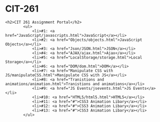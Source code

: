 # CIT-261
<!DOCTYPE html>
<html>
  <head>
    <meta charset="utf-8" />
    <meta http-equiv="X-UA-Compatible" content="IE=edge">
    <title>CIT 261</title>
    <meta name="viewport" content="width=device-width, initial-scale=1">
    
  </head>
  <body>

    <h2>CIT 261 Assignment Portal</h2>
            <ul>
                <li>#1: <a href="JavaScript/javascripts.html">JavaScript</a></li>
                <li>#2: <a href="Objects/objects.html">JavaScript Objects</a></li>
                <li>#3: <a href="Json/JSON.html">JSON</a></li>
                <li>#4: <a href="AJAX/ajax.html">Ajax</a></li>
                <li>#5: <a href="LocalStorage/storage.html">Local Storage</a></li>
                <li>#6: <a href="DOM/dom.html">DOM</a></li>
                <li>#7: <a href="Manipulate CSS with JS/manipulateCSS.html">Manipulate CSS with JS</a></li>
                <li>#8: <a href="Tranistions and animations/animation.html">Tranistions and animations</a></li>
                <li>#9: <a href="JS Events/jsevents.html">JS Events</a></li>
                <li>#10: <a href="HTML5/html5.html">HTML5</a></li>
                <li>#11: <a href="#">CSS3 Animation Libary</a></li>
                <li>#12: <a href="#">CSS3 Animation Libary</a></li>
                <li>#13: <a href="#">CSS3 Animation Libary</a></li>
            </ul>
                

  </body>
</html>